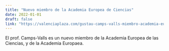 ```yaml
---
title: "Nuevo miembro de la Academia Europea de Ciencias"
date: 2022-01-01
draft: false
link: "https://valenciaplaza.com/gustau-camps-valls-miembro-academia-europea-ciencias-europea"
---
```


El prof. Camps-Valls es un nuevo miembro de la Academia Europea de las Ciencias, y de la Academia Europaea.
